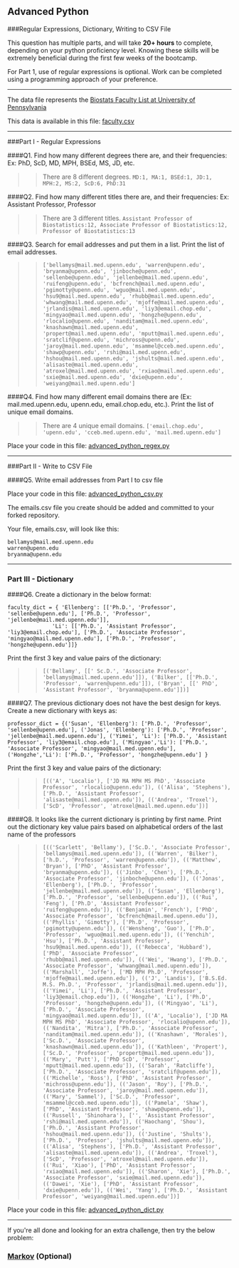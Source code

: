## Advanced Python    

###Regular Expressions, Dictionary, Writing to CSV File  

This question has multiple parts, and will take **20+ hours** to complete, depending on your python proficiency level.  Knowing these skills will be extremely beneficial during the first few weeks of the bootcamp.

For Part 1, use of regular expressions is optional.  Work can be completed using a programming approach of your preference. 

---

The data file represents the [Biostats Faculty List at University of Pennsylvania](http://www.med.upenn.edu/cceb/biostat/faculty.shtml)

This data is available in this file:  [faculty.csv](python/faculty.csv)

--- 

###Part I - Regular Expressions  


####Q1. Find how many different degrees there are, and their frequencies: Ex:  PhD, ScD, MD, MPH, BSEd, MS, JD, etc.

>> There are 8 different degrees. ```MD:1, MA:1, BSEd:1, JD:1, MPH:2, MS:2, ScD:6, PhD:31```


####Q2. Find how many different titles there are, and their frequencies:  Ex:  Assistant Professor, Professor

>> There are 3 different titles. ```Assistant Professor of Biostatistics:12, Associate Professor of Biostatistics:12, Professor of Biostatistics:13```


####Q3. Search for email addresses and put them in a list.  Print the list of email addresses.

>> ```['bellamys@mail.med.upenn.edu', 'warren@upenn.edu', 'bryanma@upenn.edu', 'jinboche@upenn.edu', 'sellenbe@upenn.edu', 'jellenbe@mail.med.upenn.edu', 'ruifeng@upenn.edu', 'bcfrench@mail.med.upenn.edu', 'pgimotty@upenn.edu', 'wguo@mail.med.upenn.edu', 'hsu9@mail.med.upenn.edu', 'rhubb@mail.med.upenn.edu', 'whwang@mail.med.upenn.edu', 'mjoffe@mail.med.upenn.edu', 'jrlandis@mail.med.upenn.edu', 'liy3@email.chop.edu', 'mingyao@mail.med.upenn.edu', 'hongzhe@upenn.edu', 'rlocalio@upenn.edu', 'nanditam@mail.med.upenn.edu', 'knashawn@mail.med.upenn.edu', 'propert@mail.med.upenn.edu', 'mputt@mail.med.upenn.edu', 'sratclif@upenn.edu', 'michross@upenn.edu', 'jaroy@mail.med.upenn.edu', 'msammel@cceb.med.upenn.edu', 'shawp@upenn.edu', 'rshi@mail.med.upenn.edu', 'hshou@mail.med.upenn.edu', 'jshults@mail.med.upenn.edu', 'alisaste@mail.med.upenn.edu', 'atroxel@mail.med.upenn.edu', 'rxiao@mail.med.upenn.edu', 'sxie@mail.med.upenn.edu', 'dxie@upenn.edu', 'weiyang@mail.med.upenn.edu']```


####Q4. Find how many different email domains there are (Ex:  mail.med.upenn.edu, upenn.edu, email.chop.edu, etc.).  Print the list of unique email domains.

>> There are 4 unique email domains. ```['email.chop.edu', 'upenn.edu', 'cceb.med.upenn.edu', 'mail.med.upenn.edu']```

Place your code in this file: [advanced_python_regex.py](python/advanced_python_regex.py)

---

###Part II - Write to CSV File

####Q5.  Write email addresses from Part I to csv file

Place your code in this file: [advanced_python_csv.py](python/advanced_python_csv.py)

The emails.csv file you create should be added and committed to your forked repository.

Your file, emails.csv, will look like this:
```
bellamys@mail.med.upenn.edu
warren@upenn.edu
bryanma@upenn.edu
```

---

### Part III - Dictionary

####Q6.  Create a dictionary in the below format:
```
faculty_dict = { 'Ellenberg': [['Ph.D.', 'Professor', 'sellenbe@upenn.edu'], ['Ph.D.', 'Professor', 'jellenbe@mail.med.upenn.edu']],
              'Li': [['Ph.D.', 'Assistant Professor', 'liy3@email.chop.edu'], ['Ph.D.', 'Associate Professor', 'mingyao@mail.med.upenn.edu'], ['Ph.D.', 'Professor', 'hongzhe@upenn.edu']]}
```
Print the first 3 key and value pairs of the dictionary:

>> ```[('Bellamy', [[' Sc.D.', 'Associate Professor', 'bellamys@mail.med.upenn.edu']]), ('Bilker', [['Ph.D.', 'Professor', 'warren@upenn.edu']]), ('Bryan', [[' PhD', 'Assistant Professor', 'bryanma@upenn.edu']])]```

####Q7.  The previous dictionary does not have the best design for keys.  Create a new dictionary with keys as:

```
professor_dict = {('Susan', 'Ellenberg'): ['Ph.D.', 'Professor', 'sellenbe@upenn.edu'], ('Jonas', 'Ellenberg'): ['Ph.D.', 'Professor', 'jellenbe@mail.med.upenn.edu'], ('Yimei', 'Li'): ['Ph.D.', 'Assistant Professor', 'liy3@email.chop.edu'], ('Mingyao','Li'): ['Ph.D.', 'Associate Professor', 'mingyao@mail.med.upenn.edu'], ('Hongzhe','Li'): ['Ph.D.', 'Professor', 'hongzhe@upenn.edu'] }
```

Print the first 3 key and value pairs of the dictionary:

>> ```[(('A', 'Localio'), ['JD MA MPH MS PhD', 'Associate Professor', 'rlocalio@upenn.edu']), (('Alisa', 'Stephens'), ['Ph.D.', 'Assistant Professor', 'alisaste@mail.med.upenn.edu']), (('Andrea', 'Troxel'), ['ScD', 'Professor', 'atroxel@mail.med.upenn.edu'])]```

####Q8.  It looks like the current dictionary is printing by first name.  Print out the dictionary key value pairs based on alphabetical orders of the last name of the professors

>> ```[(('Scarlett', 'Bellamy'), ['Sc.D.', 'Associate Professor', 'bellamys@mail.med.upenn.edu']), (('Warren', 'Bilker'), ['h.D.', 'Professor', 'warren@upenn.edu']), (('Matthew', 'Bryan'), ['PhD', 'Assistant Professor', 'bryanma@upenn.edu']), (('Jinbo', 'Chen'), ['Ph.D.', 'Associate Professor', 'jinboche@upenn.edu']), (('Jonas', 'Ellenberg'), ['Ph.D.', 'Professor', 'jellenbe@mail.med.upenn.edu']), (('Susan', 'Ellenberg'), ['Ph.D.', 'Professor', 'sellenbe@upenn.edu']), (('Rui', 'Feng'), ['Ph.D', 'Assistant Professor', 'ruifeng@upenn.edu']), (('Benjamin', 'French'), ['PhD', 'Associate Professor', 'bcfrench@mail.med.upenn.edu']), (('Phyllis', 'Gimotty'), ['Ph.D', 'Professor', 'pgimotty@upenn.edu']), (('Wensheng', 'Guo'), ['Ph.D', 'Professor', 'wguo@mail.med.upenn.edu']), (('Yenchih', 'Hsu'), ['Ph.D.', 'Assistant Professor', 'hsu9@mail.med.upenn.edu']), (('Rebecca', 'Hubbard'), ['PhD', 'Associate Professor', 'rhubb@mail.med.upenn.edu']), (('Wei', 'Hwang'), ['Ph.D.', 'Associate Professor', 'whwang@mail.med.upenn.edu']), (('Marshall', 'Joffe'), ['MD MPH Ph.D', 'Professor', 'mjoffe@mail.med.upenn.edu']), (('J', 'Landis'), ['B.S.Ed. M.S. Ph.D.', 'Professor', 'jrlandis@mail.med.upenn.edu']), (('Yimei', 'Li'), ['Ph.D.', 'Assistant Professor', 'liy3@email.chop.edu']), (('Hongzhe', 'Li'), ['Ph.D', 'Professor', 'hongzhe@upenn.edu']), (('Mingyao', 'Li'), ['Ph.D.', 'Associate Professor', 'mingyao@mail.med.upenn.edu']), (('A', 'Localio'), ['JD MA MPH MS PhD', 'Associate Professor', 'rlocalio@upenn.edu']), (('Nandita', 'Mitra'), ['Ph.D.', 'Associate Professor', 'nanditam@mail.med.upenn.edu']), (('Knashawn', 'Morales'), ['Sc.D.', 'Associate Professor', 'knashawn@mail.med.upenn.edu']), (('Kathleen', 'Propert'), ['Sc.D.', 'Professor', 'propert@mail.med.upenn.edu']), (('Mary', 'Putt'), ['PhD ScD', 'Professor', 'mputt@mail.med.upenn.edu']), (('Sarah', 'Ratcliffe'), ['Ph.D.', 'Associate Professor', 'sratclif@upenn.edu']), (('Michelle', 'Ross'), ['PhD', 'Assistant Professor', 'michross@upenn.edu']), (('Jason', 'Roy'), ['Ph.D.', 'Associate Professor', 'jaroy@mail.med.upenn.edu']), (('Mary', 'Sammel'), ['Sc.D.', 'Professor', 'msammel@cceb.med.upenn.edu']), (('Pamela', 'Shaw'), ['PhD', 'Assistant Professor', 'shawp@upenn.edu']), (('Russell', 'Shinohara'), ['', 'Assistant Professor', 'rshi@mail.med.upenn.edu']), (('Haochang', 'Shou'), ['Ph.D.', 'Assistant Professor', 'hshou@mail.med.upenn.edu']), (('Justine', 'Shults'), ['Ph.D.', 'Professor', 'jshults@mail.med.upenn.edu']), (('Alisa', 'Stephens'), ['Ph.D.', 'Assistant Professor', 'alisaste@mail.med.upenn.edu']), (('Andrea', 'Troxel'), ['ScD', 'Professor', 'atroxel@mail.med.upenn.edu']), (('Rui', 'Xiao'), ['PhD', 'Assistant Professor', 'rxiao@mail.med.upenn.edu']), (('Sharon', 'Xie'), ['Ph.D.', 'Associate Professor', 'sxie@mail.med.upenn.edu']), (('Dawei', 'Xie'), ['PhD', 'Assistant Professor', 'dxie@upenn.edu']), (('Wei', 'Yang'), ['Ph.D.', 'Assistant Professor', 'weiyang@mail.med.upenn.edu'])]```

Place your code in this file: [advanced_python_dict.py](python/advanced_python_dict.py)

--- 

If you're all done and looking for an extra challenge, then try the below problem:  

### [Markov](python/markov.py) (Optional)

